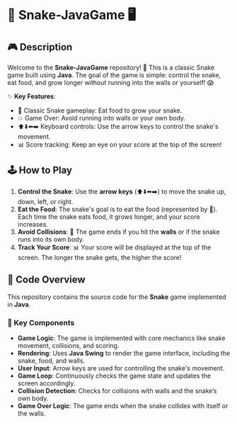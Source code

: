 # 🐍 Snake-JavaGame 🖥️

## 🎮 Description

Welcome to the **Snake-JavaGame** repository! 🐍 This is a classic Snake game built using **Java**. The goal of the game is simple: control the snake, eat food, and grow longer without running into the walls or yourself! 😱

✨ **Key Features**:
- 🍏 Classic Snake gameplay: Eat food to grow your snake.
- 💥 Game Over: Avoid running into walls or your own body.
- ⬆️⬇️⬅️➡️ Keyboard controls: Use the arrow keys to control the snake's movement.
- 📊 Score tracking: Keep an eye on your score at the top of the screen!

## 🕹️ How to Play
1. **Control the Snake**: Use the **arrow keys** (⬆️⬇️⬅️➡️) to move the snake up, down, left, or right.
2. **Eat the Food**: The snake's goal is to eat the food (represented by 🍏). Each time the snake eats food, it grows longer, and your score increases.
3. **Avoid Collisions**: 🚧 The game ends if you hit the **walls** or if the snake runs into its own body.
4. **Track Your Score**: 📊 Your score will be displayed at the top of the screen. The longer the snake gets, the higher the score!

## 📝 Code Overview

This repository contains the source code for the **Snake** game implemented in **Java**.

### 🧩 Key Components

- **Game Logic**: The game is implemented with core mechanics like snake movement, collisions, and scoring.
- **Rendering**: Uses **Java Swing** to render the game interface, including the snake, food, and walls.
- **User Input**: Arrow keys are used for controlling the snake's movement.
- **Game Loop**: Continuously checks the game state and updates the screen accordingly.
- **Collision Detection**: Checks for collisions with walls and the snake’s own body.
- **Game Over Logic**: The game ends when the snake collides with itself or the walls.
